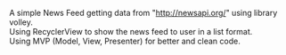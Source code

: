 A simple News Feed getting data from "http://newsapi.org/" using library volley.<br>
Using RecyclerView to show the news feed to user in a list format.<br>
Using MVP (Model, View, Presenter) for better and clean code.
